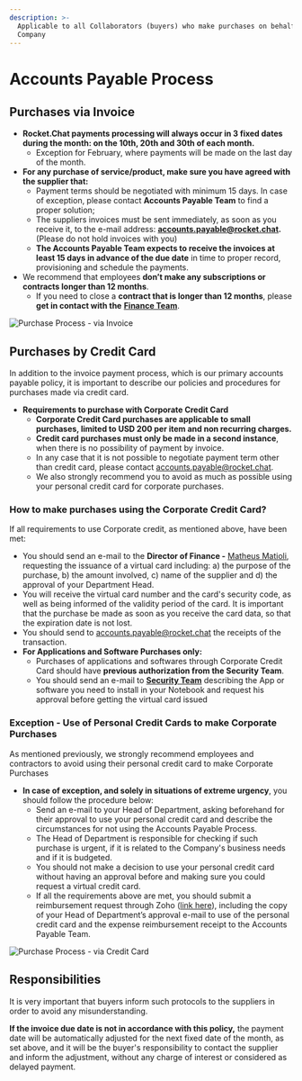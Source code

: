 ```yaml
---
description: >-
  Applicable to all Collaborators (buyers) who make purchases on behalf of the
  Company
---
```


# Accounts Payable Process

## **Purchases via Invoice**

* **Rocket.Chat payments processing will always occur in 3 fixed dates during the month: on the 10th, 20th and 30th of each month.**
  * Exception for February, where payments will be made on the last day of the month.
* **For any purchase of service/product, make sure you have agreed with the supplier that:**
  * Payment terms should be negotiated with minimum 15 days. In case of exception, please contact **Accounts Payable Team** to find a proper solution;
  * The suppliers invoices must be sent immediately, as soon as you receive it, to the e-mail address: **accounts.payable@rocket.chat.** (Please do not hold invoices with you)
  * **The Accounts Payable Team expects to receive the invoices at least 15 days in advance of the due date** in time to proper record, provisioning and schedule the payments.
* We recommend that employees **don’t make any subscriptions or contracts longer than 12 months**.
  * If you need to close a **contract that is longer than 12 months**, please **get in contact with the** [**Finance Team**](mailto:accounts.payable@rocket.chat).

![Purchase Process - via Invoice](<../../../.gitbook/assets/image (21).png>)

## **Purchases by Credit Card**

In addition to the invoice payment process, which is our primary accounts payable policy, it is important to describe our policies and procedures for purchases made via credit card.

* **Requirements to purchase with Corporate Credit Card**
  * **Corporate Credit Card purchases are applicable to small purchases, limited to USD 200 per item and non recurring charges.**
  * **Credit card purchases must only be made in a second instance**, when there is no possibility of payment by invoice.
  * In any case that it is not possible to negotiate payment term other than credit card, please contact [accounts.payable@rocket.chat](mailto:accounts.payable@rocket.chat).
  * We also strongly recommend you to avoid as much as possible using your personal credit card for corporate purchases.

### **How to make purchases using the Corporate Credit Card?**

If all requirements to use Corporate credit, as mentioned above, have been met:

* You should send an e-mail to the **Director of Finance -** [Matheus Matioli](https://open.rocket.chat/direct/matheus.matioli), requesting the issuance of a virtual card including: a) the purpose of the purchase, b) the amount involved, c) name of the supplier and d) the approval of your Department Head.
* You will receive the virtual card number and the card's security code, as well as being informed of the validity period of the card. It is important that the purchase be made as soon as you receive the card data, so that the expiration date is not lost.
* You should send to [accounts.payable@rocket.chat](mailto:accounts.payable@rocket.chat) the receipts of the transaction.
* **For Applications and Software Purchases only:**
  * Purchases of applications and softwares through Corporate Credit Card should have **previous authorization from the Security Team**.
  * You should send an e-mail to [**Security Team**](mailto:security@rocket.chat) describing the App or software you need to install in your Notebook and request his approval before getting the virtual card issued

### **Exception - Use of Personal Credit Cards to make Corporate Purchases**

As mentioned previously, we strongly recommend employees and contractors to avoid using their personal credit card to make Corporate Purchases

* **In case of exception, and solely in situations of extreme urgency**, you should follow the procedure below:
  * Send an e-mail to your Head of Department, asking beforehand for their approval to use your personal credit card and describe the circumstances for not using the Accounts Payable Process.
  * The Head of Department is responsible for checking if such purchase is urgent, if it is related to the Company's business needs and if it is budgeted.
  * You should not make a decision to use your personal credit card without having an approval before and making sure you could request a virtual credit card.
  * If all the requirements above are met, you should submit a reimbursement request through Zoho ([link here](https://people.zoho.com/rocketchat/zp#compensation/form/add-formLinkName:Other\_Reimbursement)), including the copy of your Head of Department’s approval e-mail to use of the personal credit card and the expense reimbursement receipt to the Accounts Payable Team.

![Purchase Process - via Credit Card](<../../../.gitbook/assets/image (20).png>)

## **Responsibilities**

It is very important that buyers inform such protocols to the suppliers in order to avoid any misunderstanding.

**If the invoice due date is not in accordance with this policy,** the payment date will be automatically adjusted for the next fixed date of the month, as set above, and it will be the buyer's responsibility to contact the supplier and inform the adjustment, without any charge of interest or considered as delayed payment.
